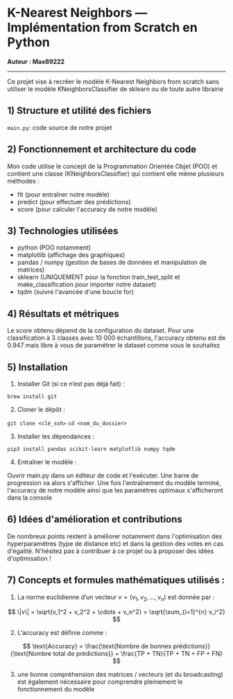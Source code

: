 #  K-Nearest Neighbors — Implémentation from Scratch en Python

**Auteur : Max89222**

---

Ce projet vise à recréer le modèle K-Nearest Neighbors from scratch sans utiliser le modèle KNeighborsClassifier de sklearn ou de toute autre librairie

## 1) Structure et utilité des fichiers

`main.py`: code source de notre projet 

## 2) Fonctionnement et architecture du code

Mon code utilise le concept de la Programmation Orientée Objet (POO) et contient une classe (KNeighborsClassifier) qui contient elle même plusieurs méthodes : 

- fit (pour entraîner notre modèle)
- predict (pour effectuer des prédictions)
- score (pour calculer l'accuracy de notre modèle)
  
## 3) Technologies utilisées

- python (POO notamment)
- matplotlib (affichage des graphiques)
- pandas / numpy (gestion de bases de données et manipulation de matrices)
- sklearn (UNIQUEMENT pour la fonction train_test_split et make_classification pour importer notre dataset)
- tqdm (suivre l'avancée d'une boucle for)

## 4) Résultats et métriques

Le score obtenu dépend de la configuration du dataset.
Pour une classification à 3 classes avec 10 000 échantillons, l'accuracy obtenu est de  0.947 mais libre à vous de paramétrer le dataset comme vous le souhaitez

## 5) Installation

1. Installer Git (si ce n’est pas déjà fait) :
   
`brew install git`

2. Cloner le dépôt :

`git clone <clé_ssh>`
`cd <nom_du_dossier>`

3. Installer les dépendances :

`pip3 install pandas scikit-learn matplotlib numpy tqdm`

4. Entraîner le modèle :

Ouvrir main.py dans un éditeur de code et l'exécuter. Une barre de progression va alors s'afficher.
Une fois l'entraînement du modèle terminé, l'accuracy de notre modèle ainsi que les paramètres optimaux s'afficheront dans la console

## 6) Idées d'amélioration et contributions
De nombreux points restent à améliorer notamment dans l'optimisation des hyperparamètres (type de distance etc) et dans la gestion des votes en cas d'égalité. 
N'hésitez pas à contribuer à ce projet ou à proposer des idées d'optimisation !

## 7) Concepts et formules mathématiques utilisés :

1) La norme euclidienne d’un vecteur $v = (v_1, v_2, ..., v_n)$ est donnée par :

$$
\|v\| = \sqrt{v_1^2 + v_2^2 + \cdots + v_n^2} = \sqrt{\sum_{i=1}^{n} v_i^2}
$$


2) L'accuracy est définie comme :

$$
\text{Accuracy} = \frac{\text{Nombre de bonnes prédictions}}{\text{Nombre total de prédictions}} = \frac{TP + TN}{TP + TN + FP + FN}
$$

3) une bonne compréhension des matrices / vecteurs (et du broadcasting) est également nécessaire pour comprendre pleinement le fonctionnement du modèle

